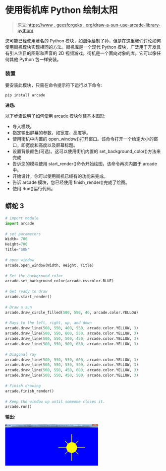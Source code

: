 # 使用街机库 Python 绘制太阳

> 原文:[https://www . geesforgeks . org/draw-a-sun-use-arcade-library-python/](https://www.geeksforgeeks.org/draw-a-sun-using-arcade-library-python/)

您可能已经使用著名的 Python 模块，如[海龟](https://www.geeksforgeeks.org/turtle-programming-python/)绘制了孙，但是在这里我们讨论如何使用街机模块实现相同的方法。街机库是一个现代 Python 模块，广泛用于开发具有引人注目的图形和声音的 2D 视频游戏。街机是一个面向对象的库。它可以像任何其他 Python 包一样安装。

### 装置

要安装此模块，只需在命令提示符下运行以下命令:

```py
pip install arcade

```

**进场:**

以下步骤说明了如何使用 arcade 模块创建基本图形:

*   导入模块。
*   指定输出屏幕的参数，如宽度、高度等。
*   使用街机中内置的 open_window()打开窗口。该命令打开一个给定大小的窗口，即宽度和高度以及屏幕标题。
*   设置背景颜色(可选)。这可以使用街机内置的 set_background_color()方法来完成
*   告诉您的模块使用 start_render()命令开始绘图，该命令再次内置于 arcade 中。
*   开始设计，你可以使用街机已经有的功能来完成。
*   告诉 arcade 模块，您已经使用 finish_render()完成了绘图。
*   使用 Run()运行代码。

## 蟒蛇 3

```py
# import module
import arcade

# set parameters 
Width= 700
Height=700
Title="SUN"

# open window
arcade.open_window(Width, Height, Title)

# Set the background color
arcade.set_background_color(arcade.csscolor.BLUE)

# Get ready to draw
arcade.start_render()

# Draw a sun
arcade.draw_circle_filled(500, 550, 40, arcade.color.YELLOW)

# Rays to the left, right, up, and down
arcade.draw_line(500, 550, 400, 550, arcade.color.YELLOW, 3)
arcade.draw_line(500, 550, 600, 550, arcade.color.YELLOW, 3)
arcade.draw_line(500, 550, 500, 450, arcade.color.YELLOW, 3)
arcade.draw_line(500, 550, 500, 650, arcade.color.YELLOW, 3)

# Diagonal ray
arcade.draw_line(500, 550, 550, 600, arcade.color.YELLOW, 3)
arcade.draw_line(500, 550, 550, 500, arcade.color.YELLOW, 3)
arcade.draw_line(500, 550, 450, 600, arcade.color.YELLOW, 3)
arcade.draw_line(500, 550, 450, 500, arcade.color.YELLOW, 3)

# Finish drawing
arcade.finish_render()

# Keep the window up until someone closes it.
arcade.run()
```

**输出:**

![](img/6d6a0abec132fb08b64ad0b755064268.png)